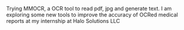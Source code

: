
Trying MMOCR, a OCR tool to read pdf, jpg and generate text.
I am exploring some new tools to improve the accuracy of OCRed medical reports at my internship at Halo Solutions LLC

